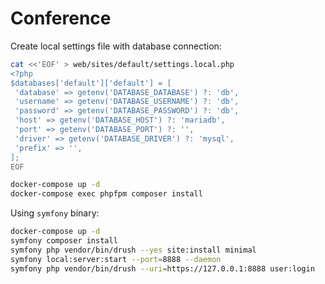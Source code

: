 # Conference

Create local settings file with database connection:

```sh
cat <<'EOF' > web/sites/default/settings.local.php
<?php
$databases['default']['default'] = [
 'database' => getenv('DATABASE_DATABASE') ?: 'db',
 'username' => getenv('DATABASE_USERNAME') ?: 'db',
 'password' => getenv('DATABASE_PASSWORD') ?: 'db',
 'host' => getenv('DATABASE_HOST') ?: 'mariadb',
 'port' => getenv('DATABASE_PORT') ?: '',
 'driver' => getenv('DATABASE_DRIVER') ?: 'mysql',
 'prefix' => '',
];
EOF
```

```sh
docker-compose up -d
docker-compose exec phpfpm composer install
```

Using `symfony` binary:

```sh
docker-compose up -d
symfony composer install
symfony php vendor/bin/drush --yes site:install minimal
symfony local:server:start --port=8888 --daemon
symfony php vendor/bin/drush --uri=https://127.0.0.1:8888 user:login
```

